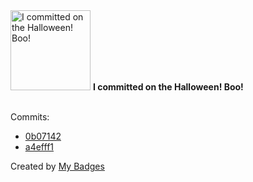 <img src="https://my-badges.github.io/my-badges/spooky-commit.png" alt="I committed on the Halloween! Boo!" title="I committed on the Halloween! Boo!" width="128">
<strong>I committed on the Halloween! Boo!</strong>
<br><br>

Commits:

- <a href="https://github.com/tyrann0us/slick-slider/commit/0b0714212eebcecbe8613ab117b20ad3c8b917c8">0b07142</a>
- <a href="https://github.com/tyrann0us/slick-slider/commit/a4efff1c4d6424ebce2d1b2ab6e56e3d5db0eae3">a4efff1</a>


Created by <a href="https://github.com/my-badges/my-badges">My Badges</a>